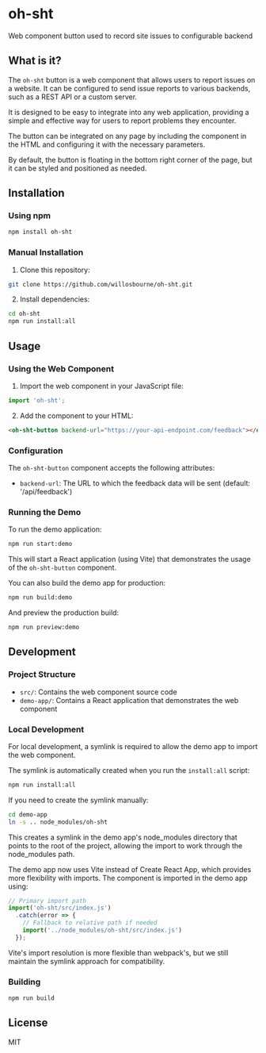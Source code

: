 # oh-sht
Web component button used to record site issues to configurable backend

## What is it?

The `oh-sht` button is a web component that allows users to report issues on a website. It can be configured to send issue reports to various backends, such as a REST API or a custom server.

It is designed to be easy to integrate into any web application, providing a simple and effective way for users to report problems they encounter.

The button can be integrated on any page by including the component in the HTML and configuring it with the necessary parameters.

By default, the button is floating in the bottom right corner of the page, but it can be styled and positioned as needed.

## Installation

### Using npm

```bash
npm install oh-sht
```

### Manual Installation

1. Clone this repository:
```bash
git clone https://github.com/willosbourne/oh-sht.git
```

2. Install dependencies:
```bash
cd oh-sht
npm run install:all
```

## Usage

### Using the Web Component

1. Import the web component in your JavaScript file:

```javascript
import 'oh-sht';
```

2. Add the component to your HTML:

```html
<oh-sht-button backend-url="https://your-api-endpoint.com/feedback"></oh-sht-button>
```

### Configuration

The `oh-sht-button` component accepts the following attributes:

- `backend-url`: The URL to which the feedback data will be sent (default: '/api/feedback')

### Running the Demo

To run the demo application:

```bash
npm run start:demo
```

This will start a React application (using Vite) that demonstrates the usage of the `oh-sht-button` component.

You can also build the demo app for production:

```bash
npm run build:demo
```

And preview the production build:

```bash
npm run preview:demo
```

## Development

### Project Structure

- `src/`: Contains the web component source code
- `demo-app/`: Contains a React application that demonstrates the web component

### Local Development

For local development, a symlink is required to allow the demo app to import the web component.

The symlink is automatically created when you run the `install:all` script:

```bash
npm run install:all
```

If you need to create the symlink manually:

```bash
cd demo-app
ln -s .. node_modules/oh-sht
```

This creates a symlink in the demo app's node_modules directory that points to the root of the project, allowing the import to work through the node_modules path.

The demo app now uses Vite instead of Create React App, which provides more flexibility with imports. The component is imported in the demo app using:

```javascript
// Primary import path
import('oh-sht/src/index.js')
  .catch(error => {
    // Fallback to relative path if needed
    import('../node_modules/oh-sht/src/index.js')
  });
```

Vite's import resolution is more flexible than webpack's, but we still maintain the symlink approach for compatibility.

### Building

```bash
npm run build
```

## License

MIT
